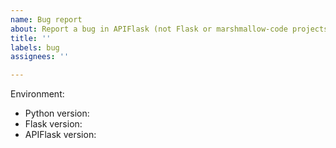 ```yaml
---
name: Bug report
about: Report a bug in APIFlask (not Flask or marshmallow-code projects)
title: ''
labels: bug
assignees: ''

---
```


<!--
This issue tracker is a tool to address bugs in APIFlask itself. Please use
GitHub Discussion or Stack Overflow for questions about your own code.

Replace this comment with a clear outline of what the bug is.
-->

<!--
Describe how to replicate the bug.

Include a minimal reproducible example that demonstrates the bug.
Include the full traceback if there was an exception.
-->

<!--
Describe the expected behavior that should have happened but didn't.
-->

Environment:

- Python version:
- Flask version:
- APIFlask version:
